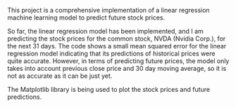 This project is a comprehensive implementation of a linear regression machine learning model to predict future stock prices.

So far, the linear regression model has been implemented, and I am predicting the stock prices for the common stock, NVDA (Nvidia Corp.), for the next 31 days. The code shows a small mean squared error for the linear 
regression model indicating that its predictions of historical prices were quite accurate. However, in terms of predicting future prices, the model only takes into account previous close price and 30 day moving average, 
so it is not as accurate as it can be just yet.

The Matplotlib library is being used to plot the stock prices and future predictions.
